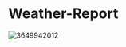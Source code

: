 # Weather-Report
![3649942012](https://user-images.githubusercontent.com/108548750/185069623-e1f099e9-b89e-4570-bbd7-3d51806f1195.jpg)
